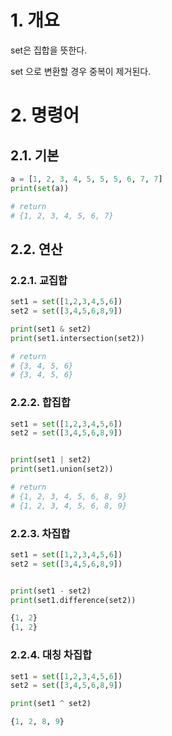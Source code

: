 # 1. 개요

set은 집합을 뜻한다.

set 으로 변환할 경우 중복이 제거된다.

# 2. 명령어

## 2.1. 기본 

```python
a = [1, 2, 3, 4, 5, 5, 5, 6, 7, 7]
print(set(a))

# return
# {1, 2, 3, 4, 5, 6, 7}
```

## 2.2. 연산

### 2.2.1. 교집합

```python
set1 = set([1,2,3,4,5,6])
set2 = set([3,4,5,6,8,9])

print(set1 & set2)
print(set1.intersection(set2))

# return
# {3, 4, 5, 6}
# {3, 4, 5, 6}
```

### 2.2.2. 합집합

``` python
set1 = set([1,2,3,4,5,6])
set2 = set([3,4,5,6,8,9])


print(set1 | set2)
print(set1.union(set2))

# return
# {1, 2, 3, 4, 5, 6, 8, 9}
# {1, 2, 3, 4, 5, 6, 8, 9}
```

### 2.2.3. 차집합

```python
set1 = set([1,2,3,4,5,6])
set2 = set([3,4,5,6,8,9])


print(set1 - set2)
print(set1.difference(set2))

{1, 2}
{1, 2}
```

### 2.2.4. 대칭 차집합

```python
set1 = set([1,2,3,4,5,6])
set2 = set([3,4,5,6,8,9])

print(set1 ^ set2)

{1, 2, 8, 9}
```


